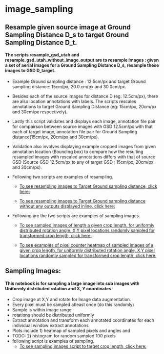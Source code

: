 # image_sampling


## Resample given source image at Ground Sampling Distance D_s to target Ground Sampling Distance D_t.
#### The scripts resample_gsd_utah and resample_gsd_utah_without_image_output are to resample images : given a set of aerial images for a Ground Sampling Distance D_s, resample these images to GSD D_target.
* Example Ground sampling distance : 12.5cm/px and target Ground sampling distance: 15cm/px, 20.0.cm/px and 30.0cm/px.
* Besides each of the source images for distance D (eg: 12.5cm/px), there are also location annotations with labels. The scripts rescales annotations to target Ground Sampling Distance (eg: 15cm/px, 20cm/px and 30cm/px respectively).
* Lastly this script validates and displays each image, annotation file pair for compairson between source images with GSD 12.5cm/px with that each of target image, annotation file pair for Ground Sampling distance(15cm/px, 20cm/px and 30cm/px).
* Validation also involves displaying example cropped images from given annotation location (Bounding box) to compare how the resulting resampled images with rescaled annotations differs with that of source GSD (Source GSD 12.5cm/px to any of target GSD : 15cm/px, 20cm/px and 30cm/px).

* Following two scripts are examples of resampling.
    * [To see resampling images to Target Ground sampling distance, click here:](https://nbviewer.jupyter.org/github/sushmaakoju/image_sampling/blob/main/src/notebooks/resample_gsd_utah.ipynb)

    * [To see resampling images to Target Ground sampling distance without any outputs displayed inline, click here:](https://nbviewer.jupyter.org/github/sushmaakoju/image_sampling/blob/main/src/notebooks/resample_gsd_utah_without_image_output.ipynb)

* Following are the two scripts are examples of sampling images.   
    * [To see sampled images of length a given crop length, for uniformly distributed rotation angle, X,Y pixel locations randomly sampled for transformed crop length, click here:](https://nbviewer.jupyter.org/github/sushmaakoju/image_sampling/blob/main/src/notebooks/sample_images_with_plots.ipynb)

    * [To see examples of pixel counter heatmap of sampled images of a given crop length, for uniformly distributed rotation angle, X,Y pixel locations randomly sampled for transformed crop length, click here:](https://nbviewer.jupyter.org/github/sushmaakoju/image_sampling/blob/main/src/notebooks/match_template_pixel_counter.ipynb)

## Sampling Images:
#### This notebook is for sampling a large image into sub images with Uniformly distributed rotation and X, Y coordinates.
* Crop image at X,Y and rotate for Image data augmentation.
* Every pixel must be sampled atleast once (do this randomly)
* Sample is within image range
* rotations should be distributed uniformly
* Extract annotation and transform each annotated coordinates for each individual window extract annotations
* Plots include 1) heatmap of sampled pixels and angles and 
* TODO: 2) histogram for random sampled 100 pixels
* following script is examples of sampling.
    * [To see sampling images script to target crop length, click here:](https://nbviewer.jupyter.org/github/sushmaakoju/image_sampling/blob/main/src/notebooks/sampling_images.ipynb)